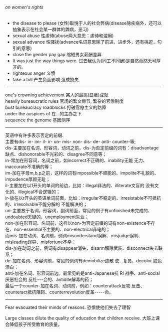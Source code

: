 ###### on women's rights
* the disease to please	   (女性)取悦于人的社会弊病(disease除疾病外，还可以抽象表示在社会某一群体的弊病，恶习)
* sexual abuse             性虐待(abuse两大意思：虐待和滥用)
* sexual advance           性骚扰(advance名词意思除了前进，进步外，还有挑逗，勾引的意思)
* close the gender pay gap 缩短男女薪酬差异
* It was just the way things were. 过去我认为(同工不同酬)是自然而然无可厚非的。
* righteous anger          义愤
* take a toll              产生负面影响 造成损失

---

one's crowning achievement  某人的最高(显著)成就  <br />
heavily bureaucratic rules  官场的繁文缛节, 繁杂的官僚制度  <br />
bust bureaucracy roadblocks 打破官僚主义的路障  <br />
under the auspices of  	    在...的主办之下  <br />
sequence the genome				  基因测序  <br />

---

英语中有许多表示否定的前缀.  <br />
主要有dis- in- im- il- ir- un- mis- non- dis- de- anti- counter-等;  <br />
dis-主要加在名词、形容词，动词之前，dis-为否定前缀的词有：disadvantage缺点、dishonorable不光彩的、disagree不同意等；  <br />
in-常加在形容词，名词之前，如incorrect不正确的、inability无能 无力、inaccurate不准确的等；  <br />
im-加在字母m,b,p之前，这样的词有impossible不顺能的、impolite不礼貌的、impudence厚颜无耻；  <br />
il-主要加在以1开头的单词的前边，比如：illegal非法的、illiterate文盲的 没有文化的、illogical不合逻辑的；  <br />
ir-放在以r开头的英语单词前面，比如：irregular不稳定的、irresistable不可抵抗的、irresolvable不能分解的 不能解决的；  <br />
un-主要放于名词，形容词，副词前面，常见的例子有unfinished未完成的、undoubted无疑的、unemployment失业；  <br />
non-加在形容词、名词前，这样以non-为否定前缀的词有non-existence不存在、non-essential不主要的、non-electrical非电的；  <br />
而mis-加在动词、名词前，例词misunderstand误解、misjudge误判、misleading误导、misfortune不幸；  <br />
dis-加在动词之前，例词有disappear消失、disarm解除武装、disconnect失去联系；  <br />
de-加在名词、形容词前，常见的例词有demobilize遣散 使…复员、decolor 脱色 漂白；  <br />
anti-加在名词、形容词前边。最常见的是anti-Japanese抗 RI 战争、anti-social厌恶社会的 反社---会的、antidite解毒的药；  <br />
最后一个counter-加在名词、动词前，例如：counterattack反攻 反击、counteract抵抗阻碍、counterrevolution反革-----命。  <br />


---

Fear evacuated their minds of reasons.
恐惧使他们失去了理智

Large classes dilute the quality of education that children receive.
大班上课会降低孩子所受教育的质量。
